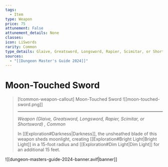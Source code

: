 ```yaml
---
tags:
  - Item
type: Weapon
price: 75
attunement: False
attunement_details: None
classes:
icon: LiSwords
rarity: Common
type_details: Glaive, Greatsword, Longsword, Rapier, Scimitar, or Shortsword
sources: 
  - "[[Dungeon Master's Guide 2024]]"
---
```

# Moon-Touched Sword
>[!common-weapon-callout] Moon-Touched Sword
>![[moon-touched-sword.png]]
>
>- - -
>_Weapon (Glaive, Greatsword, Longsword, Rapier, Scimitar, or Shortsword) , Common_
>
>In [[Exploration#Darkness\|Darkness]], the unsheathed blade of this weapon sheds moonlight, creating [[Exploration#Bright Light\|Bright Light]] in a 15-foot radius and [[Exploration#Dim Light\|Dim Light]] for an additional 15 feet.

![[dungeon-masters-guide-2024-banner.avif|banner]]